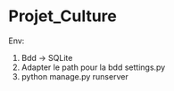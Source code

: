 # Projet_Culture

Env:
  1) Bdd -> SQLite
  2) Adapter le path pour la bdd settings.py
  3) python manage.py runserver
